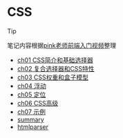 # CSS

> [!TIP]
>
> 笔记内容根据[pink老师前端入门视频](https://www.bilibili.com/video/BV14J4114768)整理

- [ch01 CSS简介和基础选择器](frontend/css/ch01)
- [ch02 复合选择器和CSS特性](frontend/css/ch02)
- [ch03 CSS权重和盒子模型](frontend/css/ch03)
- [ch04 浮动](frontend/css/ch04)
- [ch05 定位](frontend/css/ch05)
- [ch06 CSS高级](frontend/css/ch06)
- [ch07 示例](frontend/css/ch07)
- [summary](frontend/css/summary)
- [htmlparser](tools/htmlparser/index.html)
